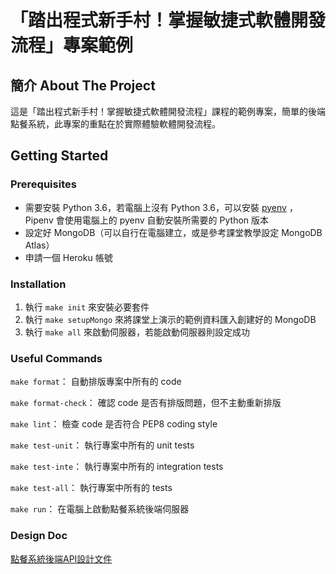 
# 「踏出程式新手村！掌握敏捷式軟體開發流程」專案範例

## 簡介 About The Project

這是「踏出程式新手村！掌握敏捷式軟體開發流程」課程的範例專案，簡單的後端點餐系統，此專案的重點在於實際體驗軟體開發流程。

## Getting Started

### Prerequisites

- 需要安裝 Python 3.6，若電腦上沒有 Python 3.6，可以安裝 [pyenv](https://github.com/pyenv/pyenv) ，Pipenv 會使用電腦上的 pyenv 自動安裝所需要的 Python 版本
- 設定好 MongoDB（可以自行在電腦建立，或是參考課堂教學設定 MongoDB Atlas）
- 申請一個 Heroku 帳號

### Installation

1. 執行 ```make init``` 來安裝必要套件
2. 執行 ``` make setupMongo ``` 來將課堂上演示的範例資料匯入創建好的 MongoDB
3. 執行 ```make all``` 來啟動伺服器，若能啟動伺服器則設定成功

### Useful Commands

```make format```： 自動排版專案中所有的 code

```make format-check```： 確認 code 是否有排版問題，但不主動重新排版

```make lint```： 檢查 code 是否符合 PEP8 coding style

```make test-unit```： 執行專案中所有的 unit tests

```make test-inte```： 執行專案中所有的 integration tests

```make test-all```： 執行專案中所有的 tests

```make run```： 在電腦上啟動點餐系統後端伺服器

### Design Doc
[點餐系統後端API設計文件](https://github.com/yeeway0609/hahow-software-development-course/tree/main/design_doc)